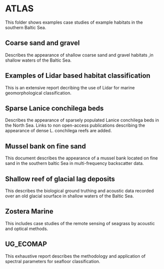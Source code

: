 # ATLAS

This folder shows examples case studies of example habitats in the southern Baltic Sea.

## Coarse sand and gravel 
Describes the appearance of shallow coarse sand and gravel habitats ,in shallow waters of the Baltic Sea. 

## Examples of Lidar based habitat classification
This is an extensive report decribing the use of Lidar for marine geomorphological classification. 

## Sparse Lanice conchilega beds
Describes the appearance of sparsely populated Lanice conchilega beds in the North Sea. Links to non open-access publications describing the appearance of dense L. conchilega reefs are added. 

## Mussel bank on fine sand
This document describes the appearance of a mussel bank located on fine sand in the southern baltic Sea in multi-frequency backscatter data. 

## Shallow reef of glacial lag deposits
This describes the biological ground truthing and acoustic data recorded over an old glacial sourface in shallow waters of the Baltic Sea. 

## Zostera Marine
This includes case studies of the remote sensing of seagrass by acoustic and optical methods.

## UG_ECOMAP
This exhaustive report describes the methodology and application of spectral parameters for seafloor classification. 
